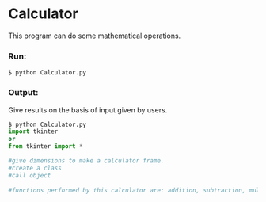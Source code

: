 # Calculator 
This program can do some mathematical operations.

### Run:
```
$ python Calculator.py
```

### Output:
Give results on the basis of input given by users.

```python
$ python Calculator.py 
import tkinter
or
from tkinter import *

#give dimensions to make a calculator frame.
#create a class 
#call object
 
#functions performed by this calculator are: addition, subtraction, multiplication, division
```

